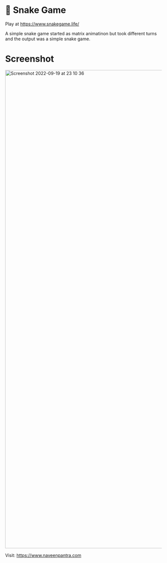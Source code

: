 # 🐍 Snake Game

Play at https://www.snakegame.life/

A simple snake game started as matrix animatinon but took different turns and the output was a simple snake game.


# Screenshot

<img width="1540" alt="Screenshot 2022-09-19 at 23 10 36" src="https://user-images.githubusercontent.com/26146760/191080336-b980cd60-f272-4c42-91d5-b775e46d5d19.png">


Visit: https://www.naveenpantra.com
